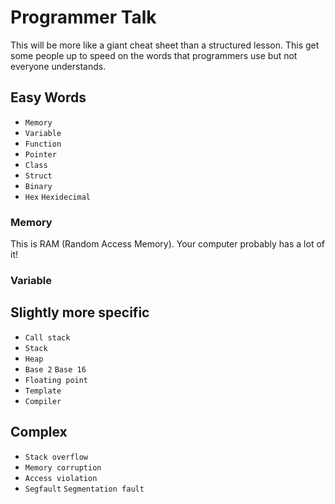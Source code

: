 Programmer Talk
===============

This will be more like a giant cheat sheet than a structured lesson.
This get some people up to speed on the words that programmers use but not everyone understands.


Easy Words
----------

* `Memory`
* `Variable`
* `Function`
* `Pointer`
* `Class`
* `Struct`
* `Binary`
* `Hex` `Hexidecimal`


### Memory

This is RAM (Random Access Memory).
Your computer probably has a lot of it!

### Variable



Slightly more specific
----------------------

* `Call stack`
* `Stack`
* `Heap`
* `Base 2` `Base 16`
* `Floating point`
* `Template`
* `Compiler`

Complex
-------

* `Stack overflow`
* `Memory corruption`
* `Access violation`
* `Segfault` `Segmentation fault`
